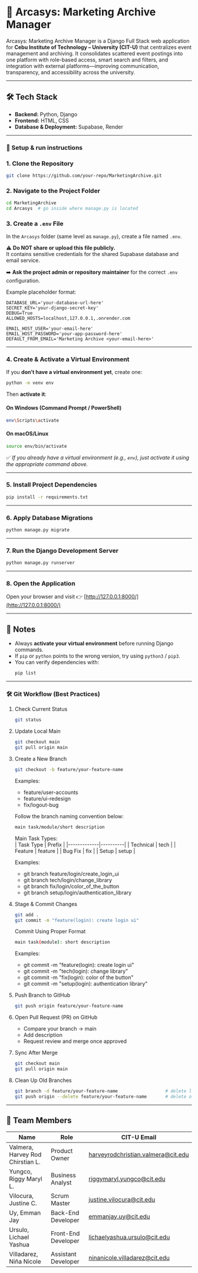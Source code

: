 # 📂 Arcasys: Marketing Archive Manager  

Arcasys: Marketing Archive Manager is a Django Full Stack web application for **Cebu Institute of Technology – University (CIT-U)** that centralizes event management and archiving. It consolidates scattered event postings into one platform with role-based access, smart search and filters, and integration with external platforms—improving communication, transparency, and accessibility across the university.  

---

## 🛠 Tech Stack  
- **Backend:** Python, Django  
- **Frontend:** HTML, CSS  
- **Database & Deployment:** Supabase, Render  

---

### 🚀 Setup & run instructions 

### 1. **Clone the Repository**
```bash
git clone https://github.com/your-repo/MarketingArchive.git
```

### 2. **Navigate to the Project Folder**
```bash
cd MarketingArchive
cd Arcasys  # go inside where manage.py is located
```

### 3. **Create a `.env` File**
In the `Arcasys` folder (same level as `manage.py`), create a file named `.env`.

⚠️ **Do NOT share or upload this file publicly.**  
It contains sensitive credentials for the shared Supabase database and email service.

➡️ **Ask the project admin or repository maintainer** for the correct `.env` configuration.

Example placeholder format:
```env
DATABASE_URL='your-database-url-here'
SECRET_KEY='your-django-secret-key'
DEBUG=True
ALLOWED_HOSTS=localhost,127.0.0.1,.onrender.com

EMAIL_HOST_USER='your-email-here'
EMAIL_HOST_PASSWORD='your-app-password-here'
DEFAULT_FROM_EMAIL='Marketing Archive <your-email-here>'
```

---

### 4. **Create & Activate a Virtual Environment**

If you **don’t have a virtual environment yet**, create one:
```bash
python -m venv env
```

Then **activate it**:

#### On Windows (Command Prompt / PowerShell)
```bash
env\Scripts\activate
```

#### On macOS/Linux
```bash
source env/bin/activate
```

✅ *If you already have a virtual environment (e.g., `env`), just activate it using the appropriate command above.*

---

### 5. **Install Project Dependencies**
```bash
pip install -r requirements.txt
```

---

### 6. **Apply Database Migrations**
```bash
python manage.py migrate
```

---

### 7. **Run the Django Development Server**
```bash
python manage.py runserver
```

---

### 8. **Open the Application**
Open your browser and visit 👉 [http://127.0.0.1:8000/](http://127.0.0.1:8000/)

---

## 🧠 Notes
- Always **activate your virtual environment** before running Django commands.  
- If `pip` or `python` points to the wrong version, try using `python3` / `pip3`.  
- You can verify dependencies with:
  ```bash
  pip list
  ```
  
---

### 🛠 Git Workflow (Best Practices)

1. Check Current Status  
   ```bash
   git status
   ```

2. Update Local Main  
   ```bash
   git checkout main
   git pull origin main
   ```

3. Create a New Branch  
   ```bash
   git checkout -b feature/your-feature-name
   ```
   Examples:
   - feature/user-accounts  
   - feature/ui-redesign  
   - fix/logout-bug  

   Follow the branch naming convention below:  
   ```bash
   main task/module/short description
   ```

   Main Task Types:  
   | Task Type   | Prefix   | 
   |-------------|----------|
   | Technical   | tech     | 
   | Feature     | feature  | 
   | Bug Fix     | fix      | 
   | Setup       | setup    | 

   Examples:  
   - git branch feature/login/create_login_ui  
   - git branch tech/login/change_library  
   - git branch fix/login/color_of_the_button  
   - git branch setup/login/authentication_library  

4. Stage & Commit Changes  
   ```bash
   git add .
   git commit -m "feature(login): create login ui"
   ```

   Commit Using Proper Format  
   ```bash
   main task(module): short description
   ```
   Examples:  
   - git commit -m "feature(login): create login ui"  
   - git commit -m "tech(login): change library"  
   - git commit -m "fix(login): color of the button"  
   - git commit -m "setup(login): authentication library"  

5. Push Branch to GitHub  
   ```bash
   git push origin feature/your-feature-name
   ```

6. Open Pull Request (PR) on GitHub  
   - Compare your branch → main  
   - Add description  
   - Request review and merge once approved  

7. Sync After Merge  
   ```bash
   git checkout main
   git pull origin main
   ```

8. Clean Up Old Branches  
   ```bash
   git branch -d feature/your-feature-name                  # delete locally
   git push origin --delete feature/your-feature-name       # delete on GitHub
   ```

---

## 👥 Team Members  

| Name                             | Role                | CIT-U Email                                |
|----------------------------------|---------------------|--------------------------------------------|
| Valmera, Harvey Rod Chirstian L. | Product Owner       | harveyrodchristian.valmera@cit.edu         |
| Yungco, Riggy Maryl L.           | Business Analyst    | riggymaryl.yungco@cit.edu                  |
| Vilocura, Justine C.             | Scrum Master        | justine.vilocura@cit.edu                   |
| Uy, Emman Jay                    | Back-End Developer  | emmanjay.uy@cit.edu                        |
| Ursulo, Lichael Yashua           | Front-End Developer | lichaelyashua.ursulo@cit.edu               |
| Villadarez, Niña Nicole          | Assistant Developer | ninanicole.villadarez@cit.edu              |
